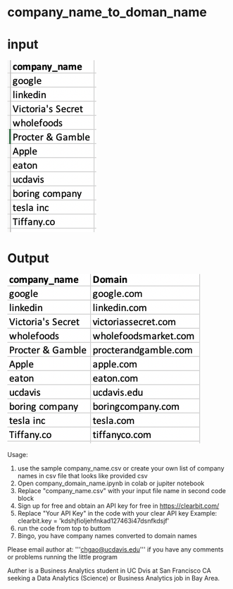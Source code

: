 # company_name_to_doman_name

# input 
![Screenshot](input.png)

# Output
![Screenshot](output.png)

Usage: 
1. use the sample company_name.csv or create your own list of company names in csv file that looks like provided csv
2. Open company_domain_name.ipynb in colab or jupiter notebook 
3. Replace "company_name.csv" with your input file name in second code block
4. Sign up for free and obtain an API key for free in https://clearbit.com/ 
5. Replace "Your API Key" in the code with your clear API key
   Example: clearbit.key = 'kdshjfioljehfnkad127463i47dsnfkdsjf'
6. run the code from top to buttom 
6. Bingo, you have company names converted to domain names 

Please email author at: '''chgao@ucdavis.edu''' if you have any comments or problems running the little program

Auther is a Business Analytics student in UC Dvis at San Francisco CA seeking a Data Analytics (Science) or Business Analytics job in Bay Area. 

